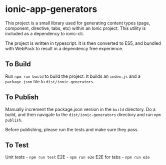 # ionic-app-generators
This project is a small library used for generating content types (page, component, directive, tabs, etc) within an Ionic project. This utility is included as a dependency to ionic-cli.

The project is written in typescript. It is then converted to ES5, and bundled with WebPack to result in a dependency free experience.

## To Build
Run `npm run build` to build the project. It builds an `index.js` and a `package.json` file to `dist/ionic-generators`.

## To Publish
Manually increment the package.json version in the `build` directory.  Do a build, and then navigate to the `dist/ionic-generators` directory and run `npm publish`.

Before publishing, please run the tests and make sure they pass.

## To Test
Unit tests - `npm run test`
E2E - `npm run e2e`
E2E for tabs - `npm run e2e`